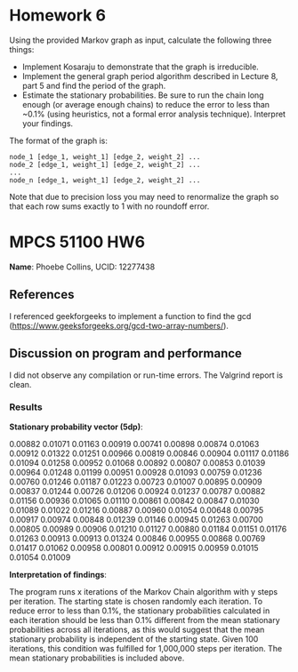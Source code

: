 # Homework 6

Using the provided Markov graph as input, calculate the following three things:
- Implement Kosaraju to demonstrate that the graph is irreducible.
- Implement the general graph period algorithm described in Lecture 8, part 5 and find the period of the graph.
- Estimate the stationary probabilities. Be sure to run the chain long enough (or average enough chains) to reduce the error to less than ~0.1% (using heuristics, not a formal error analysis technique). Interpret your findings.

The format of the graph is:

```
node_1 [edge_1, weight_1] [edge_2, weight_2] ...
node_2 [edge_1, weight_1] [edge_2, weight_2] ...
...
node_n [edge_1, weight_1] [edge_2, weight_2] ...
```

Note that due to precision loss you may need to renormalize the graph so that each row sums exactly to 1 with no roundoff error.

# MPCS 51100 HW6
**Name**: Phoebe Collins, UCID: 12277438

## References
I referenced geekforgeeks to implement a function to find the gcd (https://www.geeksforgeeks.org/gcd-two-array-numbers/).

## Discussion on program and performance
I did not observe any compilation or run-time errors. The Valgrind report is clean. 

### Results

**Stationary probability vector (5dp)**:

0.00882 0.01071 0.01163 0.00919 0.00741 0.00898 0.00874 0.01063 0.00912 0.01322 0.01251 0.00966 0.00819 0.00846 0.00904 0.01117 0.01186 0.01094 0.01258 0.00952 0.01068 0.00892 0.00807 0.00853 0.01039 0.00964 0.01248 0.01199 0.00951 0.00928 0.01093 0.00759 0.01236 0.00760 0.01246 0.01187 0.01223 0.00723 0.01007 0.00895 0.00909 0.00837 0.01244 0.00726 0.01206 0.00924 0.01237 0.00787 0.00882 0.01156 0.00936 0.01065 0.01110 0.00861 0.00842 0.00847 0.01030 0.01089 0.01022 0.01216 0.00887 0.00960 0.01054 0.00648 0.00795 0.00917 0.00974 0.00848 0.01239 0.01146 0.00945 0.01263 0.00700 0.00805 0.00989 0.00906 0.01210 0.01127 0.00880 0.01184 0.01151 0.01176 0.01263 0.00913 0.00913 0.01324 0.00846 0.00955 0.00868 0.00769 0.01417 0.01062 0.00958 0.00801 0.00912 0.00915 0.00959 0.01015 0.01054 0.01009

**Interpretation of findings**:

The program runs x iterations of the Markov Chain algorithm with y steps per iteration. The starting state is chosen randomly each iteration. To reduce error to less than 0.1%, the stationary probabilities calculated in each iteration should be less than 0.1% different from the mean stationary probabilities across all iterations, as this would suggest that the mean stationary probability is independent of the starting state. Given 100 iterations, this condition was fulfilled for 1,000,000 steps per iteration. The mean stationary probabilities is included above.

